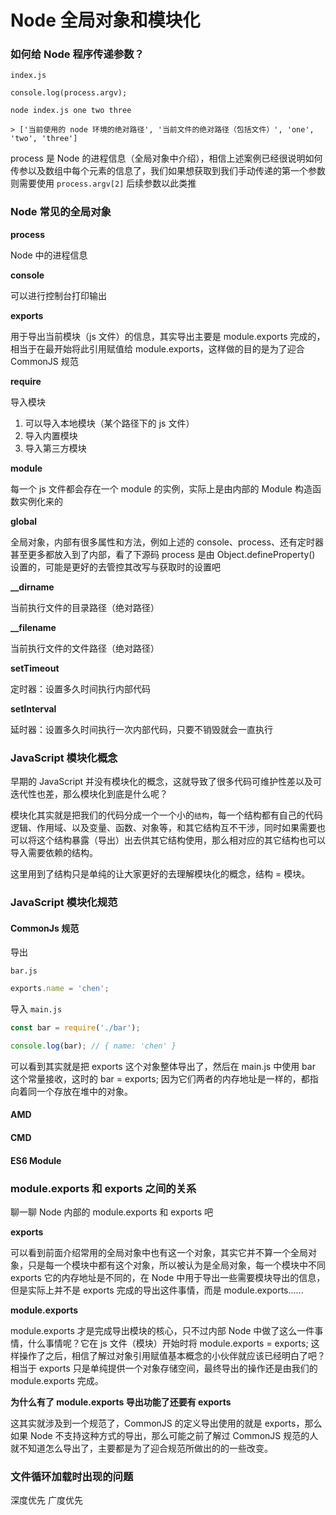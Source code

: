 # Node 全局对象和模块化

### 如何给 Node 程序传递参数？

`index.js`
```
console.log(process.argv);
```

```shell
node index.js one two three

> ['当前使用的 node 环境的绝对路径', '当前文件的绝对路径（包括文件）', 'one', 'two', 'three']
```

process 是 Node 的进程信息（全局对象中介绍），相信上述案例已经很说明如何传参以及数组中每个元素的信息了，我们如果想获取到我们手动传递的第一个参数则需要使用 `process.argv[2]` 后续参数以此类推

### Node 常见的全局对象

**process**

Node 中的进程信息

**console**

可以进行控制台打印输出

**exports**

用于导出当前模块（js 文件）的信息，其实导出主要是 module.exports 完成的，相当于在最开始将此引用赋值给 module.exports，这样做的目的是为了迎合 CommonJS 规范

**require**

导入模块
1. 可以导入本地模块（某个路径下的 js 文件）
2. 导入内置模块
3. 导入第三方模块

**module**

每一个 js 文件都会存在一个 module 的实例，实际上是由内部的 Module 构造函数实例化来的

**global**

全局对象，内部有很多属性和方法，例如上述的 console、process、还有定时器甚至更多都放入到了内部，看了下源码 process 是由 Object.defineProperty() 设置的，可能是更好的去管控其改写与获取时的设置吧

**__dirname**

当前执行文件的目录路径（绝对路径）

**__filename**

当前执行文件的文件路径（绝对路径）

**setTimeout**

定时器：设置多久时间执行内部代码

**setInterval**

延时器：设置多久时间执行一次内部代码，只要不销毁就会一直执行

### JavaScript 模块化概念

早期的 JavaScript 并没有模块化的概念，这就导致了很多代码可维护性差以及可迭代性也差，那么模块化到底是什么呢？

模块化其实就是把我们的代码分成一个一个小的`结构`，每一个结构都有自己的代码逻辑、作用域、以及变量、函数、对象等，和其它结构互不干涉，同时如果需要也可以将这个结构暴露（导出）出去供其它结构使用，那么相对应的其它结构也可以导入需要依赖的结构。

这里用到了结构只是单纯的让大家更好的去理解模块化的概念，结构 = 模块。


### JavaScript 模块化规范

#### CommonJs 规范

导出

`bar.js`
```javaScript
exports.name = 'chen';
```

导入
`main.js`
```javaScript
const bar = require('./bar');

console.log(bar); // { name: 'chen' }
```

可以看到其实就是把 exports 这个对象整体导出了，然后在 main.js 中使用 bar 这个常量接收，这时的 bar = exports; 因为它们两者的内存地址是一样的，都指向着同一个存放在堆中的对象。

#### AMD

#### CMD

#### ES6 Module

### module.exports 和 exports 之间的关系

聊一聊 Node 内部的 module.exports 和 exports 吧

**exports**

可以看到前面介绍常用的全局对象中也有这一个对象，其实它并不算一个全局对象，只是每一个模块中都有这个对象，所以被认为是全局对象，每一个模块中不同 exports 它的内存地址是不同的，在 Node 中用于导出一些需要模块导出的信息，但是实际上并不是 exports 完成的导出这件事情，而是 module.exports......

**module.exports**

module.exports 才是完成导出模块的核心，只不过内部 Node 中做了这么一件事情，什么事情呢？它在 js 文件（模块）开始时将 module.exports = exports; 这样操作了之后，相信了解过对象引用赋值基本概念的小伙伴就应该已经明白了吧？相当于 exports 只是单纯提供一个对象存储空间，最终导出的操作还是由我们的 module.exports 完成。

**为什么有了 module.exports 导出功能了还要有 exports**

这其实就涉及到一个规范了，CommonJS 的定义导出使用的就是 exports，那么如果 Node 不支持这种方式的导出，那么可能之前了解过 CommonJS 规范的人就不知道怎么导出了，主要都是为了迎合规范所做出的的一些改变。


### 文件循环加载时出现的问题

深度优先
广度优先